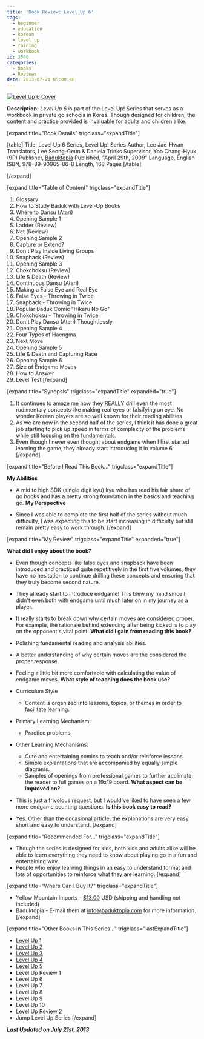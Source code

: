 ```yaml
---
title: 'Book Review: Level Up 6'
tags:
  - beginner
  - education
  - korean
  - level up
  - raining
  - workbook
id: 3540
categories:
  - Books
  - Reviews
date: 2013-07-21 05:00:48
---
```


[![Level Up 6 Cover](http://www.bengozen.com/wp-content/uploads/2013/07/levelup6cover.jpg)](http://www.bengozen.com/wp-content/uploads/2013/07/levelup6cover.jpg)

**Description:** _Level Up 6_ is part of the Level Up! Series that serves as a workbook in private go schools in Korea. Though designed for children, the content and practice provided is invaluable for adults and children alike.

<!--more-->

[expand title="Book Details" trigclass="expandTitle"]

[table]
Title, Level Up 6
Series, Level Up! Series
Author, Lee Jae-Hwan
Translators, Lee Seong-Geun &amp; Daniela Trinks
Supervisor, Yoo Chang-Hyuk (9P)
Publisher, [Baduktopia](http://www.baduktopia.com)
Published, "April 29th, 2009"
Language, English
ISBN, 978-89-90965-86-8
Length, 168 Pages
[/table]

[/expand]

[expand title="Table of Content" trigclass="expandTitle"]

1.  Glossary
2.  How to Study Baduk with Level-Up Books
3.  Where to Dansu (Atari)
4.  Opening Sample 1
5.  Ladder (Review)
6.  Net (Review)
7.  Opening Sample 2
8.  Capture or Extend?
9.  Don't Play Inside Living Groups
10.  Snapback (Review)
11.  Opening Sample 3
12.  Chokchoksu (Review)
13.  Life &amp; Death (Review)
14.  Continuous Dansu (Atari)
15.  Making a False Eye and Real Eye
16.  False Eyes - Throwing in Twice
17.  Snapback - Throwing in Twice
18.  Popular Baduk Comic "Hikaru No Go"
19.  Chokchoksu - Throwing in Twice
20.  Don't Play Dansu (Atari) Thoughtlessly
21.  Opening Sample 4
22.  Four Types of Haengma
23.  Next Move
24.  Opening Sample 5
25.  Life &amp; Death and Capturing Race
26.  Opening Sample 6
27.  Size of Endgame Moves
28.  How to Answer
29.  Level Test
[/expand]

[expand title="Synopsis" trigclass="expandTitle" expanded="true"]

1.  It continues to amaze me how they REALLY drill even the most rudimentary concepts like making real eyes or falsifying an eye. No wonder Korean players are so well known for their reading abilities.
2.  As we are now in the second half of the series, I think it has done a great job starting to pick up speed in terms of complexity of the problems while still focusing on the fundamentals.
3.  Even though I never even thought about endgame when I first started learning the game, they already start introducing it in volume 6.
[/expand]

[expand title="Before I Read This Book..." trigclass="expandTitle"]

**My Abilities**

*   A mid to high SDK (single digit kyu) kyu who has read his fair share of go books and has a pretty strong foundation in the basics and teaching go.
**My Perspective**

*   Since I was able to complete the first half of the series without much difficulty, I was expecting this to be start increasing in difficulty but still remain pretty easy to work through.
[/expand]

[expand title="My Review" trigclass="expandTitle" expanded="true"]

**What did I enjoy about the book?**

*   Even though concepts like false eyes and snapback have been introduced and practiced quite repetitively in the first five volumes, they have no hesitation to continue drilling these concepts and ensuring that they truly become second nature.
*   They already start to introduce endgame! This blew my mind since I didn't even both with endgame until much later on in my journey as a player.
*   It really starts to break down why certain moves are considered proper. For example, the rationale behind extending after being kicked is to play on the opponent's vital point.
**What did I gain from reading this book?**

*   Polishing fundamental reading and analysis abilities.
*   A better understanding of why certain moves are the considered the proper response.
*   Feeling a little bit more comfortable with calculating the value of endgame moves.
**What style of teaching does the book use?**

*   Curriculum Style

    *   Content is organized into lessons, topics, or themes in order to facilitate learning.

*   Primary Learning Mechanism:

    *   Practice problems

*   Other Learning Mechanisms:

    *   Cute and entertaining comics to teach and/or reinforce lessons.
    *   Simple explantations that are accompanied by equally simple diagrams.
    *   Samples of openings from professional games to further acclimate the reader to full games on a 19x19 board.
**What aspect can be improved on?**

*   This is just a frivolous request, but I would've liked to have seen a few more endgame counting questions.
**Is this book easy to read?**

*   Yes. Other than the occasional article, the explanations are very easy short and easy to understand.
[/expand]

[expand title="Recommended For..." trigclass="expandTitle"]

*   Though the series is designed for kids, both kids and adults alike will be able to learn everything they need to know about playing go in a fun and entertaining way.
*   People who enjoy learning things in an easy to understand format and lots of opportunities to reinforce what they are learning.
[/expand]

[expand title="Where Can I Buy It?" trigclass="expandTitle"]

*   Yellow Mountain Imports - [$13.00](http://www.ymimports.com/p-789-level-up-6-20-18-kyu.aspx#.Uede2xbEpEA "Yellow Mountain Imports Purchase Link") USD (shipping and handling not included)
*   Baduktopia - E-mail them at info@baduktopia.com for more information.
[/expand]

[expand title="Other Books in This Series..." trigclass="lastExpandTitle"]

*   [Level Up 1](http://www.bengozen.com/book-review-level-up-1/ "Book Review: Level Up 1")
*   [Level Up 2](http://www.bengozen.com/book-review-level-up-vol-2/ "Book Review: Level Up 2")
*   [Level Up 3](http://www.bengozen.com/book-review-level-up-3/ "Book Review: Level Up 3")
*   [Level Up 4](http://www.bengozen.com/book-review-level-up-4/ "Book Review: Level Up 4")
*   [Level Up 5](http://www.bengozen.com/book-review-level-up-5/ "Book Review: Level Up 5")
*   Level Up Review 1
*   Level Up 6
*   Level Up 7
*   Level Up 8
*   Level Up 9
*   Level Up 10
*   Level Up Review 2
*   Jump Level Up Series
[/expand]

_**Last Updated on July 21st, 2013**_
